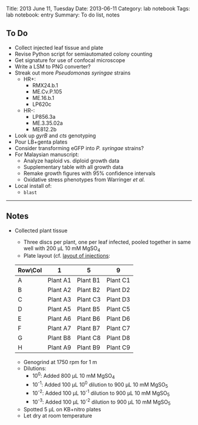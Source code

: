 Title: 2013 June 11, Tuesday
Date: 2013-06-11
Category: lab notebook
Tags: lab notebook: entry
Summary: To do list, notes

## To Do ##

- Collect injected leaf tissue and plate
- Revise Python script for semiautomated colony counting
- Get signature for use of confocal microscope
- Write a LSM to PNG converter?
- Streak out more _Pseudomonas syringae_ strains
    - HR+:
        - RMX24.b.1
        - ME.Cv.P.105
        - ME.16.b.1
        - LP620c
    - HR-:
        - LP856.3a
        - ME.3.35.02a
        - ME812.2b
- Look up _gyrB_ and _cts_ genotyping
- Pour LB+genta plates
- Consider transforming eGFP into _P. syringae_ strains?
- For Malaysian manuscript:
    - Analyze haploid vs. diploid growth data
    - Supplementary table with all growth data
    - Remake growth figures with 95% confidence intervals
    - Oxidative stress phenotypes from Warringer _et al._ 
- Local install of:
    - `blast`

***

## Notes ##

- Collected plant tissue
    - Three discs per plant, one per leaf infected, pooled together in same well
      with 200 &micro;L 10 mM MgSO<sub>4</sub>
    - Plate layout (cf. [layout of injections](|filename|20130607.md):

    Row\Col |1        |5        |9
    --------|---------|---------|---------
    A       |Plant A1 |Plant B1 |Plant C1
    B       |Plant A2 |Plant B2 |Plant D2
    C       |Plant A3 |Plant C3 |Plant D3
    D       |Plant A5 |Plant B5 |Plant C5
    E       |Plant A6 |Plant B6 |Plant D6
    F       |Plant A7 |Plant B7 |Plant C7
    G       |Plant B8 |Plant C8 |Plant D8
    H       |Plant A9 |Plant B9 |Plant C9

    - Genogrind at 1750 rpm for 1 m
    - Dilutions:
        - 10<sup>0</sup>: Added 800 &micro;L 10 mM MgSO<sub>4</sub>
        - 10<sup>-1</sup>: Added 100 &micro;L 10<sup>0</sup> dilution to 900
          &micro;L 10 mM MgSO<sub>5</sub>
        - 10<sup>-2</sup>: Added 100 &micro;L 10<sup>-1</sup> dilution to 900
          &micro;L 10 mM MgSO<sub>5</sub>
        - 10<sup>-3</sup>: Added 100 &micro;L 10<sup>-2</sup> dilution to 900
          &micro;L 10 mM MgSO<sub>5</sub>
    - Spotted 5 &micro;L on KB+nitro plates
    - Let dry at room temperature



